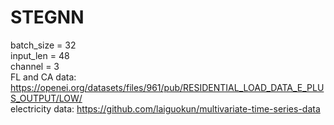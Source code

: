 # STEGNN
batch_size = 32  
input_len = 48  
channel = 3  
FL and CA data: <https://openei.org/datasets/files/961/pub/RESIDENTIAL_LOAD_DATA_E_PLUS_OUTPUT/LOW/>  
electricity data: <https://github.com/laiguokun/multivariate-time-series-data>
